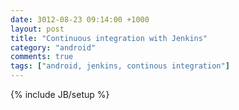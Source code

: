 ```yaml
---
date: 3012-08-23 09:14:00 +1000
layout: post
title: "Continuous integration with Jenkins"
category: "android"
comments: true
tags: ["android, jenkins, continous integration"]
---
```

{% include JB/setup %}
<br>

<br><br>
<!-- more start -->

<!-- more end --> 
